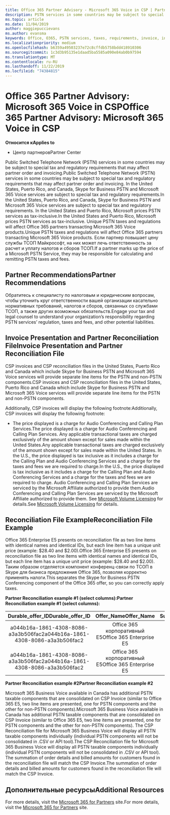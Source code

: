 ```yaml
---
title: Office 365 Partner Advisory - Microsoft 365 Voice in CSP | Partner Center
description: PSTN services in some countries may be subject to special tax and regulatory requirements that may affect partner order and invoicing.
ms.topic: article
ms.date: 11/04/2019
author: maggiepuccievans
ms.author: evansma
keywords: Office, O365, PSTN services, taxes, requirements, invoice, invoicing
ms.localizationpriority: medium
ms.openlocfilehash: b6359a49503237e72c8cffdb5758bdd418910306
ms.sourcegitcommit: 1c3d3b95135e1daad5ba5585a090e84ab0b97594
ms.translationtype: MT
ms.contentlocale: ru-RU
ms.lasthandoff: 11/22/2019
ms.locfileid: "74384815"
---
```

# <a name="office-365-partner-advisory-microsoft-365-voice-in-csp"></a><span data-ttu-id="b704a-104">Office 365 Partner Advisory: Microsoft 365 Voice in CSP</span><span class="sxs-lookup"><span data-stu-id="b704a-104">Office 365 Partner Advisory: Microsoft 365 Voice in CSP</span></span>

<span data-ttu-id="b704a-105">**Относится к**</span><span class="sxs-lookup"><span data-stu-id="b704a-105">**Applies to**</span></span>

- <span data-ttu-id="b704a-106">Центр партнеров</span><span class="sxs-lookup"><span data-stu-id="b704a-106">Partner Center</span></span>  

<span data-ttu-id="b704a-107">Public Switched Telephone Network (PSTN) services in some countries may be subject to special tax and regulatory requirements that may affect partner order and invoicing.</span><span class="sxs-lookup"><span data-stu-id="b704a-107">Public Switched Telephone Network (PSTN) services in some countries may be subject to special tax and regulatory requirements that may affect partner order and invoicing.</span></span>  <span data-ttu-id="b704a-108">In the United States, Puerto Rico, and Canada, Skype for Business PSTN and Microsoft 365 Voice services are subject to special tax and regulatory requirements.</span><span class="sxs-lookup"><span data-stu-id="b704a-108">In the United States, Puerto Rico, and Canada, Skype for Business PSTN and Microsoft 365 Voice services are subject to special tax and regulatory requirements.</span></span> <span data-ttu-id="b704a-109">In the United States and Puerto Rico, Microsoft prices PSTN services as tax-inclusive.</span><span class="sxs-lookup"><span data-stu-id="b704a-109">In the United States and Puerto Rico, Microsoft prices PSTN services as tax-inclusive.</span></span>  <span data-ttu-id="b704a-110">Unique PSTN taxes and regulations will affect Office 365 partners transacting Microsoft 365 Voice products.</span><span class="sxs-lookup"><span data-stu-id="b704a-110">Unique PSTN taxes and regulations will affect Office 365 partners transacting Microsoft 365 Voice products.</span></span>  <span data-ttu-id="b704a-111">Если партнер повышает цену службы ТСОП Майкрософт, на них может лечь ответственность за расчет и уплату налогов и сборов ТСОП.</span><span class="sxs-lookup"><span data-stu-id="b704a-111">If a partner marks up the price of a Microsoft PSTN Service, they may be responsible for calculating and remitting PSTN taxes and fees.</span></span>

## <a name="partner-recommendations"></a><span data-ttu-id="b704a-112">Partner Recommendations</span><span class="sxs-lookup"><span data-stu-id="b704a-112">Partner Recommendations</span></span>

<span data-ttu-id="b704a-113">Обратитесь к специалисту по налоговым и юридическим вопросам, чтобы уточнить круг ответственности вашей организации касательно нормативных требований, налогов и сборов, связанных со службами ТСОП, а также других возможных обязательств.</span><span class="sxs-lookup"><span data-stu-id="b704a-113">Engage your tax and legal counsel to understand your organization’s responsibility regarding PSTN services’ regulation, taxes and fees, and other potential liabilities.</span></span>

## <a name="invoice-presentation-and-partner-reconciliation-file"></a><span data-ttu-id="b704a-114">Invoice Presentation and Partner Reconciliation File</span><span class="sxs-lookup"><span data-stu-id="b704a-114">Invoice Presentation and Partner Reconciliation File</span></span>

<span data-ttu-id="b704a-115">CSP invoices and CSP reconciliation files in the United States, Puerto Rico and Canada which include Skype for Business PSTN and Microsoft 365 Voice services will provide separate line items for the PSTN and non-PSTN components.</span><span class="sxs-lookup"><span data-stu-id="b704a-115">CSP invoices and CSP reconciliation files in the United States, Puerto Rico and Canada which include Skype for Business PSTN and Microsoft 365 Voice services will provide separate line items for the PSTN and non-PSTN components.</span></span>

<span data-ttu-id="b704a-116">Additionally, CSP invoices will display the following footnote:</span><span class="sxs-lookup"><span data-stu-id="b704a-116">Additionally, CSP invoices will display the following footnote:</span></span>

* <span data-ttu-id="b704a-117">The price displayed is a charge for Audio Conferencing and Calling Plan Services.</span><span class="sxs-lookup"><span data-stu-id="b704a-117">The price displayed is a charge for Audio Conferencing and Calling Plan Services.</span></span>  <span data-ttu-id="b704a-118">Any applicable transactional taxes are charged exclusively of the amount shown except for sales made within the United States.</span><span class="sxs-lookup"><span data-stu-id="b704a-118">Any applicable transactional taxes are charged exclusively of the amount shown except for sales made within the United States.</span></span>  <span data-ttu-id="b704a-119">In the U.S., the price displayed is tax inclusive as it includes a charge for the Calling Plan and Audio Conferencing Services and a charge for the taxes and fees we are required to charge.</span><span class="sxs-lookup"><span data-stu-id="b704a-119">In the U.S., the price displayed is tax inclusive as it includes a charge for the Calling Plan and Audio Conferencing Services and a charge for the taxes and fees we are required to charge.</span></span>  <span data-ttu-id="b704a-120">Audio Conferencing and Calling Plan Services are serviced by the Microsoft Affiliate authorized to provide them.</span><span class="sxs-lookup"><span data-stu-id="b704a-120">Audio Conferencing and Calling Plan Services are serviced by the Microsoft Affiliate authorized to provide them.</span></span>  <span data-ttu-id="b704a-121">See [Microsoft Volume Licensing](https://go.microsoft.com/fwlink/?LinkId=690247) for details.</span><span class="sxs-lookup"><span data-stu-id="b704a-121">See [Microsoft Volume Licensing](https://go.microsoft.com/fwlink/?LinkId=690247) for details.</span></span>

## <a name="reconciliation-file-example"></a><span data-ttu-id="b704a-122">Reconciliation File Example</span><span class="sxs-lookup"><span data-stu-id="b704a-122">Reconciliation File Example</span></span>

<span data-ttu-id="b704a-123">Office 365 Enterprise E5 presents on reconciliation file as two line items with identical names and identical IDs, but each line item has a unique unit price (example: $28.40 and $2.00).</span><span class="sxs-lookup"><span data-stu-id="b704a-123">Office 365 Enterprise E5 presents on reconciliation file as two line items with identical names and identical IDs, but each line item has a unique unit price (example: $28.40 and $2.00).</span></span> <span data-ttu-id="b704a-124">Таким образом отделяется компонент конференц-связи по ТСОП в Skype для бизнеса предложения Office 365, позволяя корректно применять налоги.</span><span class="sxs-lookup"><span data-stu-id="b704a-124">This separates the Skype for Business PSTN Conferencing component of the Office 365 offer, so you can correctly apply taxes.</span></span>

<span data-ttu-id="b704a-125">**Partner Reconciliation example #1 (select columns):**</span><span class="sxs-lookup"><span data-stu-id="b704a-125">**Partner Reconciliation example #1 (select columns):**</span></span>

|<span data-ttu-id="b704a-126">**Durable_offer_ID**</span><span class="sxs-lookup"><span data-stu-id="b704a-126">**Durable_offer_ID**</span></span>|<span data-ttu-id="b704a-127">**Offer_Name**</span><span class="sxs-lookup"><span data-stu-id="b704a-127">**Offer_Name**</span></span>|<span data-ttu-id="b704a-128">**Subscription_Start_Date**</span><span class="sxs-lookup"><span data-stu-id="b704a-128">**Subscription_Start_Date**</span></span>|<span data-ttu-id="b704a-129">**Subscription_End_Date**</span><span class="sxs-lookup"><span data-stu-id="b704a-129">**Subscription_End_Date**</span></span>|<span data-ttu-id="b704a-130">**Charge_Start_Date**</span><span class="sxs-lookup"><span data-stu-id="b704a-130">**Charge_Start_Date**</span></span>|<span data-ttu-id="b704a-131">**Charge_End_Date**</span><span class="sxs-lookup"><span data-stu-id="b704a-131">**Charge_End_Date**</span></span>|<span data-ttu-id="b704a-132">**Charge_Type**</span><span class="sxs-lookup"><span data-stu-id="b704a-132">**Charge_Type**</span></span>|<span data-ttu-id="b704a-133">**Unit_Price**</span><span class="sxs-lookup"><span data-stu-id="b704a-133">**Unit_Price**</span></span>|
|:----:|:----:|:----:|:----:|:----:|:----:|:----:|:----:|
|<span data-ttu-id="b704a-134">a044b16a-1861-4308-8086-a3a3b506fac2</span><span class="sxs-lookup"><span data-stu-id="b704a-134">a044b16a-1861-4308-8086-a3a3b506fac2</span></span>   |<span data-ttu-id="b704a-135">Office 365 корпоративный E5</span><span class="sxs-lookup"><span data-stu-id="b704a-135">Office 365 Enterprise E5</span></span>   |<span data-ttu-id="b704a-136">8/10/2019 0:00</span><span class="sxs-lookup"><span data-stu-id="b704a-136">8/10/2019 0:00</span></span>   |<span data-ttu-id="b704a-137">8/11/2019 0:00</span><span class="sxs-lookup"><span data-stu-id="b704a-137">8/11/2019 0:00</span></span>   |<span data-ttu-id="b704a-138">8/11/2019 0:00</span><span class="sxs-lookup"><span data-stu-id="b704a-138">8/11/2019 0:00</span></span>|<span data-ttu-id="b704a-139">9/10/2019 0:00</span><span class="sxs-lookup"><span data-stu-id="b704a-139">9/10/2019 0:00</span></span>   |<span data-ttu-id="b704a-140">Оплата цикла</span><span class="sxs-lookup"><span data-stu-id="b704a-140">Cycle fee</span></span>   |<span data-ttu-id="b704a-141">28,4</span><span class="sxs-lookup"><span data-stu-id="b704a-141">28.40</span></span>   |
|<span data-ttu-id="b704a-142">a044b16a-1861-4308-8086-a3a3b506fac2</span><span class="sxs-lookup"><span data-stu-id="b704a-142">a044b16a-1861-4308-8086-a3a3b506fac2</span></span>   |<span data-ttu-id="b704a-143">Office 365 корпоративный E5</span><span class="sxs-lookup"><span data-stu-id="b704a-143">Office 365 Enterprise E5</span></span>   |<span data-ttu-id="b704a-144">8/10/2019 0:00</span><span class="sxs-lookup"><span data-stu-id="b704a-144">8/10/2019 0:00</span></span>   |<span data-ttu-id="b704a-145">8/11/2019 0:00</span><span class="sxs-lookup"><span data-stu-id="b704a-145">8/11/2019 0:00</span></span>   |<span data-ttu-id="b704a-146">8/11/2019 0:00</span><span class="sxs-lookup"><span data-stu-id="b704a-146">8/11/2019 0:00</span></span>   |<span data-ttu-id="b704a-147">9/10/2019 0:00</span><span class="sxs-lookup"><span data-stu-id="b704a-147">9/10/2019 0:00</span></span>   |<span data-ttu-id="b704a-148">Оплата цикла</span><span class="sxs-lookup"><span data-stu-id="b704a-148">Cycle fee</span></span>   |<span data-ttu-id="b704a-149">2</span><span class="sxs-lookup"><span data-stu-id="b704a-149">2.00</span></span>   |

<span data-ttu-id="b704a-150">**Partner Reconciliation example #2**</span><span class="sxs-lookup"><span data-stu-id="b704a-150">**Partner Reconciliation example #2**</span></span>

<span data-ttu-id="b704a-151">Microsoft 365 Business Voice available in Canada has additional PSTN taxable components that are consolidated on CSP Invoice (similar to Office 365 E5, two line items are presented, one for PSTN components and the other for non-PSTN components).</span><span class="sxs-lookup"><span data-stu-id="b704a-151">Microsoft 365 Business Voice available in Canada has additional PSTN taxable components that are consolidated on CSP Invoice (similar to Office 365 E5, two line items are presented, one for PSTN components and the other for non-PSTN components).</span></span>  <span data-ttu-id="b704a-152">The CSP Reconciliation file for Microsoft 365 Business Voice will display all PSTN taxable components individually (individual PSTN components will not be consolidated in .CSV or API tool).</span><span class="sxs-lookup"><span data-stu-id="b704a-152">The CSP Reconciliation file for Microsoft 365 Business Voice will display all PSTN taxable components individually (individual PSTN components will not be consolidated in .CSV or API tool).</span></span>  <span data-ttu-id="b704a-153">The summation of order details and billed amounts for customers found in the reconciliation file will match the CSP Invoice.</span><span class="sxs-lookup"><span data-stu-id="b704a-153">The summation of order details and billed amounts for customers found in the reconciliation file will match the CSP Invoice.</span></span>

## <a name="additional-resources"></a><span data-ttu-id="b704a-154">Дополнительные ресурсы</span><span class="sxs-lookup"><span data-stu-id="b704a-154">Additional Resources</span></span>
<span data-ttu-id="b704a-155">For more details, visit the [Microsoft 365 for Partners](https://drumbeat.office.com/Pages/home2016.aspx) site.</span><span class="sxs-lookup"><span data-stu-id="b704a-155">For more details, visit the [Microsoft 365 for Partners](https://drumbeat.office.com/Pages/home2016.aspx) site.</span></span>

